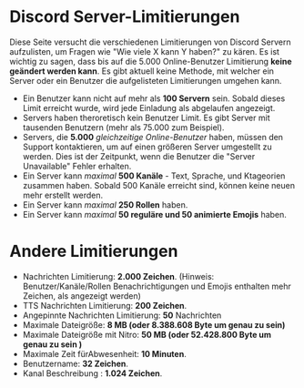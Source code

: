 <!-- TITLE: [DE] Server-Limitierungen -->
<!-- SUBTITLE: Verschiedene Limitierungen von Disocrd Servern -->

# Discord Server-Limitierungen
Diese Seite versucht die verschiedenen Limitierungen von Discord Servern aufzulisten, um Fragen wie "Wie viele X kann Y haben?" zu kären. Es ist wichtig zu sagen, dass bis auf die 5.000 Online-Benutzer Limitierung **keine geändert werden kann**. Es gibt aktuell keine Methode, mit welcher ein Server oder ein Benutzer die aufgelisteten Limitierungen umgehen kann.

- Ein Benutzer kann nicht auf mehr als **100 Servern** sein. Sobald dieses Limit erreicht wurde, wird jede Einladung als abgelaufen angezeigt.
- Servers haben theroretisch kein Benutzer Limit. Es gibt Server mit tausenden Benutzern (mehr als 75.000 zum Beispiel).
- Servers, die **5.000** *gleichzeitige Online-Benutzer* haben, müssen den Support kontaktieren, um auf einen größeren Server umgestellt zu werden. Dies ist der Zeitpunkt, wenn die Benutzer die "Server Unavailable" Fehler erhalten.
- Ein Server kann *maximal* **500 Kanäle** - Text, Sprache, und Ktageorien zusammen haben. Sobald 500 Kanäle erreicht sind, können keine neuen mehr erstellt werden.
- Ein Server kann *maximal* **250 Rollen** haben. 
- Ein Server kann *maximal* **50 reguläre und 50 animierte Emojis** haben. 

# Andere Limitierungen
- Nachrichten Limitierung: **2.000 Zeichen**. (Hinweis: Benutzer/Kanäle/Rollen Benachrichtigungen und Emojis enthalten mehr Zeichen, als angezeigt werden)
- TTS Nachrichten Limitierung: **200 Zeichen**.
- Angepinnte Nachrichten Limitierung: **50** Nachrichten
- Maximale Dateigröße: **8 MB (oder 8.388.608 Byte um genau zu sein)**
- Maximale Dateigröße mit Nitro: **50 MB (oder 52.428.800 Byte um genau zu sein )**
- Maximale Zeit fürAbwesenheit: **10 Minuten**.
- Benutzername: **32 Zeichen**.
- Kanal Beschreibung : **1.024 Zeichen**.

